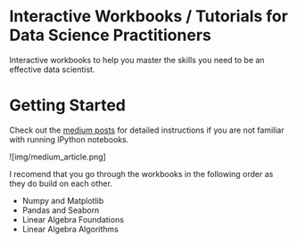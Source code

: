 # Interactive Workbooks / Tutorials for Data Science Practitioners

Interactive workbooks to help you master the skills you need to be an effective data scientist.

# Getting Started
Check out the [medium posts](https://medium.com/@mck.workman/data-science-mastery-part-1-3-numpy-and-matplotlib-7fa9891f5ead?source=friends_link&sk=e4b78b808a4da8879ab194a6ad3529d6) for detailed instructions if you are not familiar with running IPython notebooks.

![img/medium_article.png]

I recomend that you go through the workbooks in the following order as they do build on each other.

- Numpy and Matplotlib
- Pandas and Seaborn
- Linear Algebra Foundations
- Linear Algebra Algorithms
